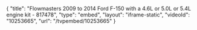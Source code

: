 {
    "title": "Flowmasters 2009 to 2014 Ford F-150 with a 4.6L or 5.0L or 5.4L engine kit - 817478",
    "type": "embed",
    "layout": "iframe-static",
    "videoId": "10253665",
    "url": "\/tvpembed\/10253665"
}